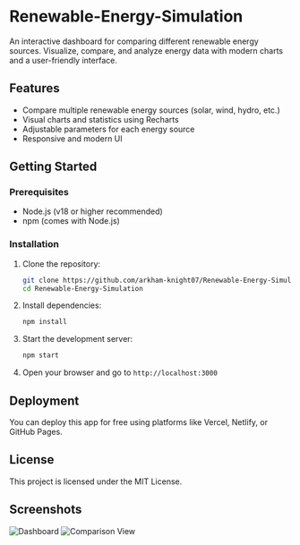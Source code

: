 # Renewable-Energy-Simulation
An interactive dashboard for comparing different renewable energy sources. Visualize, compare, and analyze energy data with modern charts and a user-friendly interface.

## Features
- Compare multiple renewable energy sources (solar, wind, hydro, etc.)
- Visual charts and statistics using Recharts
- Adjustable parameters for each energy source
- Responsive and modern UI

## Getting Started

### Prerequisites
- Node.js (v18 or higher recommended)
- npm (comes with Node.js)

### Installation
1. Clone the repository:
	```sh
	git clone https://github.com/arkham-knight07/Renewable-Energy-Simulation.git
	cd Renewable-Energy-Simulation
	```
2. Install dependencies:
	```sh
	npm install
	```
3. Start the development server:
	```sh
	npm start
	```
4. Open your browser and go to `http://localhost:3000`

## Deployment
You can deploy this app for free using platforms like Vercel, Netlify, or GitHub Pages.

## License
This project is licensed under the MIT License.
## Screenshots

![Dashboard](screenshots/dashboard.png)
![Comparison View](screenshots/comparison.png)

